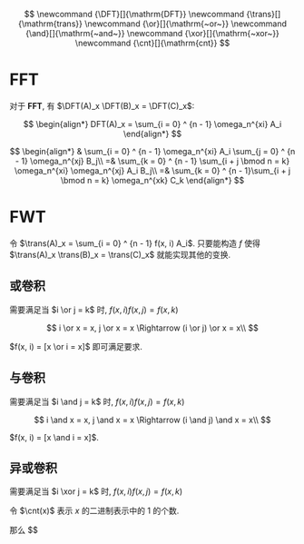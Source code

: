 $$
\newcommand {\DFT}[]{\mathrm{DFT}}
\newcommand {\trans}[]{\mathrm{trans}}
\newcommand {\or}[]{\mathrm{~or~}}
\newcommand {\and}[]{\mathrm{~and~}}
\newcommand {\xor}[]{\mathrm{~xor~}}
\newcommand {\cnt}[]{\mathrm{cnt}}
$$
# FFT 

对于 **FFT**, 有 $\DFT(A)_x \DFT(B)_x = \DFT(C)_x$:

$$
\begin{align*}
    DFT(A)_x = \sum_{i = 0} ^ {n - 1} \omega_n^{xi} A_i
\end{align*}
$$

$$
\begin{align*}
    & \sum_{i = 0} ^ {n - 1} \omega_n^{xi} A_i \sum_{j = 0} ^ {n - 1} \omega_n^{xj} B_j\\
    =& \sum_{k = 0} ^ {n - 1} \sum_{i + j \bmod n = k} \omega_n^{xi} \omega_n^{xj} A_i B_j\\
    =& \sum_{k = 0} ^ {n - 1}\sum_{i + j \bmod n = k} \omega_n^{xk} C_k
\end{align*}
$$

# FWT

令 $\trans(A)_x = \sum_{i = 0} ^ {n - 1} f(x, i) A_i$. 
只要能构造 $f$ 使得 $\trans(A)_x \trans(B)_x = \trans(C)_x$ 就能实现其他的变换. 

## 或卷积

需要满足当 $i \or j = k$ 时, $f(x, i) f(x, j) = f(x, k)$

$$
i \or x = x, j \or x = x \Rightarrow (i \or j) \or x = x\\
$$

$f(x, i) = [x \or i = x]$ 即可满足要求. 

## 与卷积

需要满足当 $i \and j = k$ 时, $f(x, i) f(x, j) = f(x, k)$

$$
i \and x = x, j \and x = x \Rightarrow (i \and j) \and x = x\\
$$

$f(x, i) = [x \and i = x]$. 

## 异或卷积

需要满足当 $i \xor j = k$ 时, $f(x, i) f(x, j) = f(x, k)$

令 $\cnt(x)$ 表示 $x$ 的二进制表示中的 $1$ 的个数. 

那么 $$
